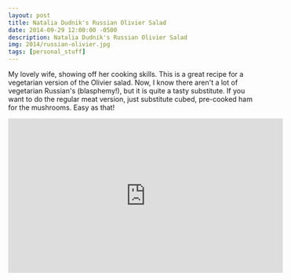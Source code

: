 ```yaml
---
layout: post
title: Natalia Dudnik's Russian Olivier Salad
date: 2014-09-29 12:00:00 -0500
description: Natalia Dudnik's Russian Olivier Salad
img: 2014/russian-olivier.jpg
tags: [personal_stuff]
---
```



My lovely wife, showing off her cooking skills. This is a great recipe for a vegetarian version of the Olivier salad. Now, I know there aren't a lot of vegetarian Russian's (blasphemy!), but it is quite a tasty substitute. If you want to do the regular meat version, just substitute cubed, pre-cooked ham for the mushrooms. Easy as that!

<iframe width="560" height="315" src="https://www.youtube.com/embed/SNRhcTYcdS0" frameborder="0" allow="accelerometer; autoplay; encrypted-media; gyroscope; picture-in-picture" allowfullscreen></iframe>
